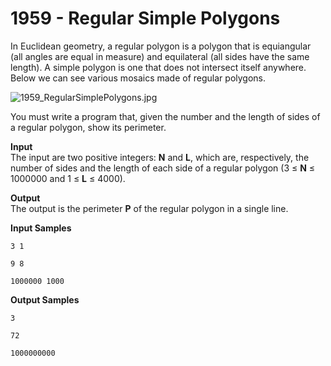 # 1959 - Regular Simple Polygons

In Euclidean geometry, a regular polygon is a polygon that is equiangular (all angles are equal in measure) and equilateral (all sides have the same length). A simple polygon is one that does not intersect itself anywhere. Below we can see various mosaics made of regular polygons.

![1959_RegularSimplePolygons.jpg]()

You must write a program that, given the number and the length of sides of a regular polygon, show its perimeter.

**Input**<br>
The input are two positive integers: **N** and **L**, which are, respectively, the number of sides and the length of each side of a regular polygon (3 ≤ **N** ≤ 1000000 and 1 ≤ **L** ≤ 4000).

**Output**<br>
The output is the perimeter **P** of the regular polygon in a single line.

**Input Samples**
````
3 1
````
````
9 8
````
````
1000000 1000
````

**Output Samples**
````
3
````
````
72
````
````
1000000000
````